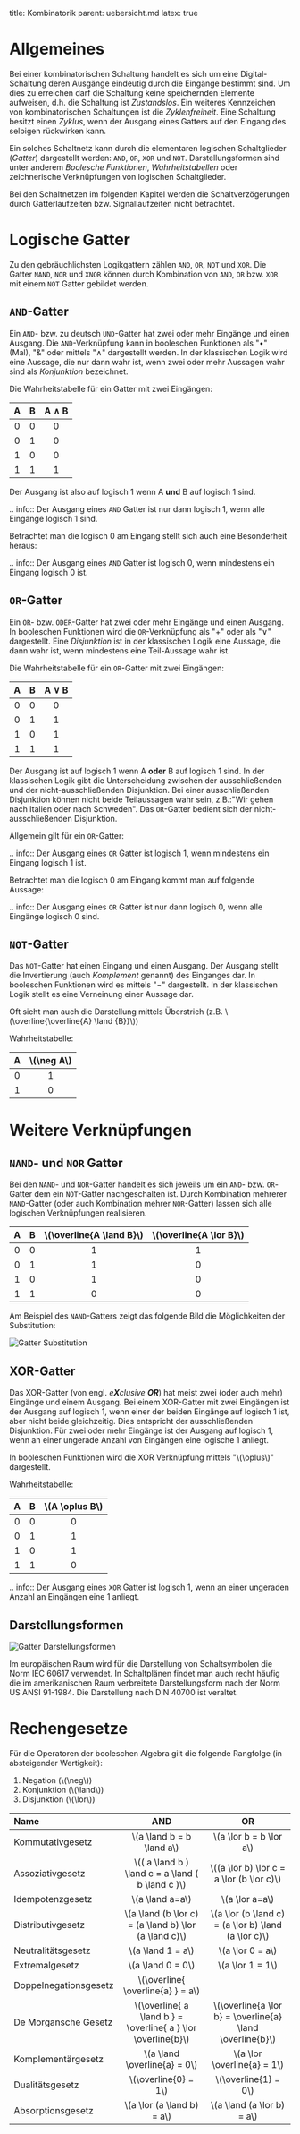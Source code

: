 title: Kombinatorik
parent: uebersicht.md
latex: true

# Allgemeines
Bei einer kombinatorischen Schaltung handelt es sich um eine Digital-Schaltung deren Ausgänge eindeutig durch die Eingänge bestimmt sind. Um dies zu erreichen darf die Schaltung keine speichernden Elemente aufweisen, d.h. die Schaltung ist *Zustandslos*. Ein weiteres Kennzeichen von kombinatorischen Schaltungen ist die *Zyklenfreiheit*. Eine Schaltung besitzt einen *Zyklus*, wenn der Ausgang eines Gatters auf den Eingang des selbigen rückwirken kann.

Ein solches Schaltnetz kann durch die elementaren logischen Schaltglieder (*Gatter*) dargestellt werden: `AND`, `OR`, `XOR` und `NOT`. Darstellungsformen sind unter anderem *Boolesche Funktionen*, *Wahrheitstabellen* oder zeichnerische Verknüpfungen von logischen Schaltglieder.

Bei den Schaltnetzen im folgenden Kapitel werden die Schaltverzögerungen durch Gatterlaufzeiten bzw. Signallaufzeiten nicht betrachtet.

# Logische Gatter
Zu den gebräuchlichsten Logikgattern zählen `AND`, `OR`, `NOT` und `XOR`. Die Gatter `NAND`, `NOR` und `XNOR` können durch Kombination von `AND`, `OR` bzw. `XOR` mit einem `NOT` Gatter gebildet werden.

## `AND`-Gatter
Ein `AND`- bzw. zu deutsch `UND`-Gatter hat zwei oder mehr Eingänge und einen Ausgang. Die `AND`-Verknüpfung kann in booleschen Funktionen als "•" (Mal), "&" oder mittels "∧" dargestellt werden. In der klassischen Logik wird eine Aussage, die nur dann wahr ist, wenn zwei oder mehr Aussagen wahr sind als *Konjunktion* bezeichnet.

Die Wahrheitstabelle für ein Gatter mit zwei Eingängen:

A|B|A ∧ B
:---:|:---:|:---:
0|0|0
0|1|0
1|0|0
1|1|1

Der Ausgang ist also auf logisch 1 wenn A **und** B auf logisch 1 sind.

.. info:: Der Ausgang eines `AND` Gatter ist nur dann logisch 1, wenn alle Eingänge logisch 1 sind.


Betrachtet man die logisch 0 am Eingang stellt sich auch eine Besonderheit heraus:

.. info:: Der Ausgang eines `AND` Gatter ist logisch 0, wenn mindestens ein Eingang logisch 0 ist.


## `OR`-Gatter
Ein `OR`- bzw. `ODER`-Gatter hat zwei oder mehr Eingänge und einen Ausgang. In booleschen Funktionen wird die `OR`-Verknüpfung als "+" oder als "∨" dargestellt. Eine *Disjunktion* ist in der klassischen Logik eine Aussage, die dann wahr ist, wenn mindestens eine Teil-Aussage wahr ist.

Die Wahrheitstabelle für ein `OR`-Gatter mit zwei Eingängen:

A|B|A ∨ B
:---:|:---:|:---:
0|0|0
0|1|1
1|0|1
1|1|1

Der Ausgang ist auf logisch 1 wenn A **oder** B auf logisch 1 sind. In der klassischen Logik gibt die Unterscheidung zwischen der ausschließenden und der nicht-ausschließenden Disjunktion. Bei einer ausschließenden Disjunktion können nicht beide Teilaussagen wahr sein, z.B.:"Wir gehen nach Italien oder nach Schweden". Das `OR`-Gatter bedient sich der nicht-ausschließenden Disjunktion.

Allgemein gilt für ein `OR`-Gatter:

.. info:: Der Ausgang eines `OR` Gatter ist logisch 1, wenn mindestens ein Eingang logisch 1 ist.

Betrachtet man die logisch 0 am Eingang kommt man auf folgende Aussage:

.. info:: Der Ausgang eines `OR` Gatter ist nur dann logisch 0, wenn alle Eingänge logisch 0 sind.

## `NOT`-Gatter
Das `NOT`-Gatter hat einen Eingang und einen Ausgang. Der Ausgang stellt die Invertierung (auch *Komplement* genannt) des Einganges dar. In booleschen Funktionen wird es mittels "¬" dargestellt. In der klassischen Logik stellt es eine Verneinung einer Aussage dar.

Oft sieht man auch die Darstellung mittels Überstrich (z.B. \\(\overline{\overline{A} \land {B}}\\))

Wahrheitstabelle:

A|\\(\neg A\\)
:---:|:---:
0|1
1|0

# Weitere Verknüpfungen
## `NAND`- und `NOR` Gatter
Bei den `NAND`- und `NOR`-Gatter handelt es sich jeweils um ein `AND`- bzw. `OR`-Gatter dem ein `NOT`-Gatter nachgeschalten ist. Durch Kombination mehrerer `NAND`-Gatter (oder auch Kombination mehrer `NOR`-Gatter) lassen sich alle logischen Verknüpfungen realisieren.

A|B|\\(\overline{A \land B}\\)|\\(\overline{A \lor B}\\)
:---:|:---:|:---:|:---:
0|0|1|1
0|1|1|0
1|0|1|0
1|1|0|0

Am Beispiel des `NAND`-Gatters zeigt das folgende Bild die Möglichkeiten der Substitution:

![Gatter Substitution](gatter_substitution.svg)

## XOR-Gatter
Das XOR-Gatter (von engl. <i>e**X**clusive **OR**</i>) hat meist zwei (oder auch mehr) Eingänge und einem Ausgang. Bei einem XOR-Gatter mit zwei Eingängen ist der Ausgang auf logisch 1, wenn einer der beiden Eingänge auf logisch 1 ist, aber nicht beide gleichzeitig. Dies entspricht der ausschließenden Disjunktion. Für zwei oder mehr Eingänge ist der Ausgang auf logisch 1, wenn an einer ungerade Anzahl von Eingängen eine logische 1 anliegt.

In booleschen Funktionen wird die XOR Verknüpfung mittels "\\(\oplus\\)" dargestellt.

Wahrheitstabelle:

A|B|\\(A \oplus B\\)
:---:|:---:|:---:
0|0|0
0|1|1
1|0|1
1|1|0

.. info:: Der Ausgang eines `XOR` Gatter ist logisch 1, wenn an einer ungeraden Anzahl an Eingängen eine 1 anliegt.


## Darstellungsformen
![Gatter Darstellungsformen](gatter.svg)

Im europäischen Raum wird für die Darstellung von Schaltsymbolen die Norm IEC 60617 verwendet. In Schaltplänen findet man auch recht häufig die im amerikanischen Raum verbreitete Darstellungsform nach der Norm US ANSI 91-1984. Die Darstellung nach DIN 40700 ist veraltet.

# Rechengesetze
Für die Operatoren der booleschen Algebra gilt die folgende Rangfolge (in absteigender Wertigkeit):

1. Negation (\\(\neg\\))
2. Konjunktion (\\(\land\\))
3. Disjunktion (\\(\lor\\))


Name | AND | OR
:--- | :---: | :---:
Kommutativgesetz | \\(a \land b = b \land a\\) | \\(a \lor b = b \lor a\\)
Assoziativgesetz | \\(( a \land b ) \land c = a \land ( b \land c )\\) | \\((a \lor b) \lor c = a \lor (b \lor c)\\)
Idempotenzgesetz | \\(a \land a=a\\) | \\(a \lor a=a\\)
Distributivgesetz | \\(a \land (b \lor c) = (a \land b) \lor (a \land c)\\) | \\(a \lor (b \land c) = (a \lor b) \land (a \lor c)\\)
Neutralitätsgesetz | \\(a \land 1 = a\\) | \\(a \lor 0 = a\\)
Extremalgesetz | \\(a \land 0 = 0\\) | \\(a \lor 1 = 1\\)
Doppelnegationsgesetz | \\(\overline{ \overline{a} } = a\\) |
De Morgansche Gesetz | \\(\overline{ a \land b } = \overline{ a } \lor \overline{b}\\) | \\(\overline{a \lor b} = \overline{a} \land \overline{b}\\)
Komplementärgesetz | \\(a \land \overline{a} = 0\\) | \\(a \lor \overline{a} = 1\\)
Dualitätsgesetz | \\(\overline{0} = 1\\) | \\(\overline{1} = 0\\)
Absorptionsgesetz | \\(a \lor (a \land b) = a\\) | \\(a \land (a \lor b) = a\\)
